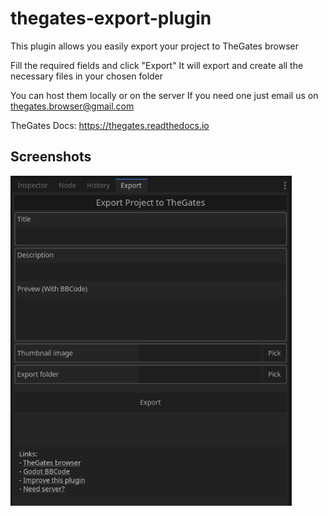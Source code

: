 # thegates-export-plugin

This plugin allows you easily export your project to TheGates browser

Fill the required fields and click "Export"
It will export and create all the necessary files in your chosen folder

You can host them locally or on the server
If you need one just email us on thegates.browser@gmail.com

TheGates Docs: https://thegates.readthedocs.io

## Screenshots

<img src="img\screenshot_1.png" width="450"> <br/> <br/>
